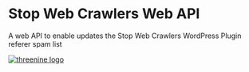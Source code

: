 # Stop Web Crawlers Web API

A web API to enable updates the Stop Web Crawlers WordPress Plugin referer spam list






[![threenine logo](https://threenine.co.uk/wp-content/uploads/2016/12/threenine_footer.png)](https://threenine.co.uk/)
